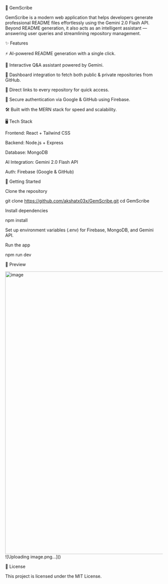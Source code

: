 🚀 GemScribe

GemScribe is a modern web application that helps developers generate professional README files effortlessly using the Gemini 2.0 Flash API.
Beyond README generation, it also acts as an intelligent assistant — answering user queries and streamlining repository management.

✨ Features

⚡ AI-powered README generation with a single click.

💬 Interactive Q&A assistant powered by Gemini.

📂 Dashboard integration to fetch both public & private repositories from GitHub.

🔗 Direct links to every repository for quick access.

🔑 Secure authentication via Google & GitHub using Firebase.

🛠️ Built with the MERN stack for speed and scalability.

🖥️ Tech Stack

Frontend: React + Tailwind CSS

Backend: Node.js + Express

Database: MongoDB

AI Integration: Gemini 2.0 Flash API

Auth: Firebase (Google & GitHub)

🚀 Getting Started

Clone the repository

git clone https://github.com/akshatx03x/GemScribe.git
cd GemScribe


Install dependencies

npm install


Set up environment variables (.env) for Firebase, MongoDB, and Gemini API.

Run the app

npm run dev

📸 Preview

<img width="1919" height="903" alt="image" src="https://github.com/user-attachments/assets/cc6a13df-b18f-400d-a22d-c79e8d7ea6d9" />
![Uploading image.png…]()



📜 License

This project is licensed under the MIT License.
